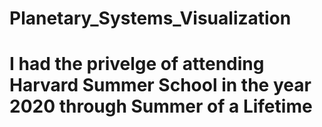 # Planetary_Systems_Visualization

# I had the privelge of attending Harvard Summer School in the year 2020 through Summer of a Lifetime<br>
